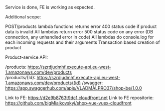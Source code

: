 Service is done, FE is working as expected.

Additional scope:

POST/products lambda functions returns error 400 status code if product data is invalid
All lambdas return error 500 status code on any error (DB connection, any unhandled error in code)
All lambdas do console.log for each incoming requests and their arguments
Transaction based creation of product

Product-service API:

/products: https://szrdjudmhf.execute-api.eu-west-1.amazonaws.com/dev/products   
/products/{Id}: https://szrdjudmhf.execute-api.eu-west-1.amazonaws.com/dev/products/{id}
/swagger: https://app.swaggerhub.com/apis/VLADMALPRO37/shop-be/1.0.0

Link to FE: https://d2e9b8763t9dc1.cloudfront.net
Link to FE repositorie: https://github.com/bigMialkovskyi/shop-vue-vuex-cloudfront